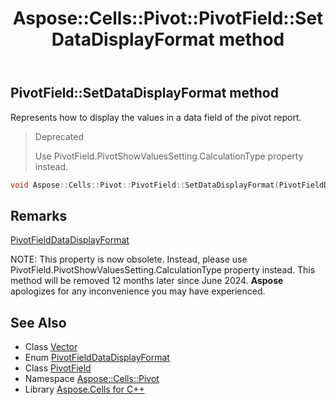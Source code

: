 ﻿---
title: Aspose::Cells::Pivot::PivotField::SetDataDisplayFormat method
linktitle: SetDataDisplayFormat
second_title: Aspose.Cells for C++ API Reference
description: 'Aspose::Cells::Pivot::PivotField::SetDataDisplayFormat method. Represents how to display the values in a data field of the pivot report in C++.'
type: docs
weight: 6700
url: /cpp/aspose.cells.pivot/pivotfield/setdatadisplayformat/
---
## PivotField::SetDataDisplayFormat method


Represents how to display the values in a data field of the pivot report.


>Deprecated
>
>Use PivotField.PivotShowValuesSetting.CalculationType property instead. 
```cpp
void Aspose::Cells::Pivot::PivotField::SetDataDisplayFormat(PivotFieldDataDisplayFormat value)
```

## Remarks


[PivotFieldDataDisplayFormat](../../pivotfielddatadisplayformat/)

NOTE: This property is now obsolete. Instead, please use PivotField.PivotShowValuesSetting.CalculationType property instead. This method will be removed 12 months later since June 2024. **Aspose** apologizes for any inconvenience you may have experienced. 


## See Also

* Class [Vector](../../../aspose.cells/vector/)
* Enum [PivotFieldDataDisplayFormat](../../pivotfielddatadisplayformat/)
* Class [PivotField](../)
* Namespace [Aspose::Cells::Pivot](../../)
* Library [Aspose.Cells for C++](../../../)
